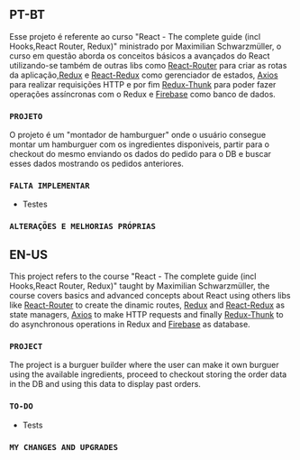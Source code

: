 ## PT-BT
Esse projeto é referente ao curso "React - The complete guide (incl Hooks,React Router, Redux)" ministrado por Maximilian Schwarzmüller, o curso em questão aborda os conceitos básicos a avançados do React utilizando-se também de outras libs como [React-Router](https://github.com/ReactTraining/react-router/) para criar as rotas da aplicação,[Redux](https://github.com/reduxjs/redux) e [React-Redux](https://github.com/reduxjs/react-redux) como gerenciador de estados, [Axios](https://github.com/axios/axios) para realizar requisições HTTP e por fim [Redux-Thunk](https://github.com/reduxjs/redux-thunk) para poder fazer operações assíncronas com o Redux e [Firebase](https://firebase.google.com/) como banco de dados.

### `PROJETO`
O projeto é um "montador de hamburguer" onde o usuário consegue montar um hamburguer com os ingredientes disponiveis, partir para o checkout do mesmo enviando os dados do pedido para o DB e buscar esses dados mostrando os pedidos anteriores.

### ` FALTA IMPLEMENTAR `
- Testes

### ` ALTERAÇÕES E MELHORIAS PRÓPRIAS `



## EN-US

This project refers to the course "React - The complete guide (incl Hooks,React Router, Redux)" taught by Maximilian Schwarzmüller, the course covers basics and advanced concepts about React using others libs like [React-Router](https://github.com/ReactTraining/react-router/) to create the dinamic routes, [Redux](https://github.com/reduxjs/redux) and [React-Redux](https://github.com/reduxjs/react-redux) as state managers, [Axios](https://github.com/axios/axios) to make HTTP requests and finally [Redux-Thunk](https://github.com/reduxjs/redux-thunk) to do asynchronous operations in Redux and [Firebase](https://firebase.google.com/) as database.

### `PROJECT`
The project is a burguer builder where the user can make it own burguer using the available ingredients, proceed to checkout storing the order data in the DB and using this data to display past orders.

### `TO-DO`
- Tests

### `MY CHANGES AND UPGRADES`


